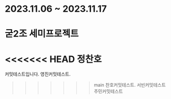 # 2023.11.06 ~ 2023.11.17
# 굳2조 세미프로젝트
<<<<<<< HEAD
정찬호
=======
커밋테스트입니다.
영진커밋테스트.
>>>>>>> main
찬호커밋테스트.
서빈커밋테스트
주민커밋테스트
